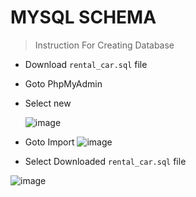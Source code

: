 # MYSQL SCHEMA

> Instruction For Creating Database
  - Download `rental_car.sql` file
  -  Goto PhpMyAdmin 
  - Select new   
  
    ![image](https://user-images.githubusercontent.com/39033056/183602393-edc838f1-1986-4807-ba55-09ce7fef0216.png)
   
  - Goto Import
  ![image](https://user-images.githubusercontent.com/39033056/183602902-6fd0f8ff-9d6a-4f23-a331-2cff9e1cfea2.png)

  - Select Downloaded `rental_car.sql` file
  
  ![image](https://user-images.githubusercontent.com/39033056/183604844-d36d67ec-c936-4977-9408-3018af79353b.png)

